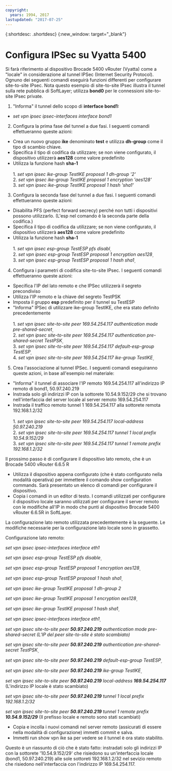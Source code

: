 ```yaml
---
copyright:
  years: 1994, 2017
lastupdated: "2017-07-25"
---
```


{:shortdesc: .shortdesc}
{:new_window: target="_blank"}

# Configura IPSec su Vyatta 5400 

Si farà riferimento al dispositivo Brocade 5400 vRouter (Vyatta) come a "locale" in considerazione al tunnel IPSec (Internet Security Protocol). Ognuno dei seguenti comandi eseguirà funzioni differenti per configurare site-to-site IPsec. Nota questo esempio di site-to-site IPsec illustra il tunnel sulla rete pubblica di SoftLayer; utilizza **bond0** per le connessioni site-to-site IPsec private.

1. "Informa" il tunnel dello scopo di **interface bond1:**

  * *set vpn ipsec ipsec-interfaces interface bond1*

2. Configura la prima fase del tunnel a due fasi. I seguenti comandi effettueranno queste azioni:

  * Crea un nuovo gruppo **ike** denominato **test** e utilizza **dh-group** come il tipo di scambio chiave.
  * Specifica il tipo di codifica da utilizzare; se non viene configurato, il dispositivo utilizzerà **aes128** come valore predefinito
  * Utilizza la funzione hash **sha-1**<br/><br/>
  1\. *set vpn ipsec ike-group TestIKE proposal 1 dh-group '2'*<br/>
  2\. *set vpn ipsec ike-group TestIKE proposal 1 encryption 'aes128'*<br/>
  3\. *set vpn ipsec ike-group TestIKE proposal 1 hash 'sha1'*<br/>

3. Configura la seconda fase del tunnel a due fasi. I seguenti comandi effettueranno queste azioni:

  * Disabilita PFS (perfect forward secrecy) perché non tutti i dispositivi possono utilizzarlo. (L'esp nel comando è la seconda parte della codifica.)
  * Specifica il tipo di codifica da utilizzare; se non viene configurato, il dispositivo utilizzerà **aes128** come valore predefinito
  * Utilizza la funzione hash **sha-1**<br/><br/>
  1\. *set vpn ipsec esp-group TestESP pfs disabl۪*<br/>
  2\. *set vpn ipsec esp-group TestESP proposal 1 encryption aes128۪*<br/>
  3\. *set vpn ipsec esp-group TestESP proposal 1 hash sha1۪*<br/>

4. Configura i parametri di codifica site-to-site IPsec. I seguenti comandi effettueranno queste azioni:

  * Specifica l'IP del lato remoto e che IPSec utilizzerà il segreto precondiviso
  * Utilizza l'IP remoto e la chiave del segreto TestPSK
  * Imposta il gruppo **esp** predefinito per il tunnel su TestESP
  * "Informa" IPSec di utilizzare ike-group TestIKE, che era stato definito precedentemente<br/><br/>
  1\. *set vpn ipsec site-to-site peer 169.54.254.117 authentication mode pre-shared-secret۪*<br/>
  2\. *set vpn ipsec site-to-site peer 169.54.254.117 authentication pre-shared-secret TestPSK۪*<br/>
  3\. *set vpn ipsec site-to-site peer 169.54.254.117 default-esp-group TestESP۪*<br/>
  4\. *set vpn ipsec site-to-site peer 169.54.254.117 ike-group TestIKE۪*<br/>

5. Crea l'associazione al tunnel IPSec. I seguenti comandi eseguiranno queste azioni, in base all'esempio nel materiale:

  * "Informa" il tunnel di associare l'IP remoto 169.54.254.117 all'indirizzo IP remoto di bond1, 50.97.240.219
  * Instrada solo gli indirizzi IP con la sottorete 10.54.9.152/29 che si trovano nell'interfaccia del server locale al server remoto 169.54.254.117
  * Instrada il traffico remoto tunnel 1 169.54.254.117 alla sottorete remota 192.168.1.2/32<br/><br/>
  1\. *set vpn ipsec site-to-site peer 169.54.254.117 local-address ۪50.97.240.219*<br/>
  2\. *set vpn ipsec site-to-site peer 169.54.254.117 tunnel 1 local prefix 10.54.9.152/29*<br/>
  3\. *set vpn ipsec site-to-site peer 169.54.254.117 tunnel 1 remote prefix 192.168.1.2/32*<br/>

Il prossimo passo è di configurare il dispositivo lato remoto, che è un Brocade 5400 vRouter 6.6.5 R

  * Utilizza il dispositivo appena configurato (che è stato configurato nella modalità operativa) per immettere il comando show configuration commands. Sarà presentato un elenco di comandi per configurare il dispositivo.
  * Copia i comandi in un editor di testo. I comandi utilizzati per configurare il dispositivo locale saranno utilizzati per configurare il server remoto con le modifiche all'IP in modo che punti al dispositivo Brocade 5400 vRouter 6.6.5R in SoftLayer.

La configurazione lato remoto utilizzata precedentemente è la seguente. Le modifiche necessarie per la configurazione lato locale sono in grassetto.

Configurazione lato remoto:

*set vpn ipsec ipsec-interfaces interface eth1*

*set vpn ipsec esp-group TestESP pfs disable۪*

*set vpn ipsec esp-group TestESP proposal 1 encryption aes128۪*

*set vpn ipsec esp-group TestESP proposal 1 hash sha1۪*

*set vpn ipsec ike-group TestIKE proposal 1 dh-group 2*

*set vpn ipsec ike-group TestIKE proposal 1 encryption aes128۪*

*set vpn ipsec ike-group TestIKE proposal 1 hash sha1۪*

*set vpn ipsec ipsec-interfaces interface eth1۪*

*set vpn ipsec site-to-site peer **50.97.240.219** authentication mode pre-shared-secret (L'IP del peer site-to-site è stato scambiato)*

*set vpn ipsec site-to-site peer **50.97.240.219** authentication pre-shared-secret TestPSK۪*

*set vpn ipsec site-to-site peer **50.97.240.219** default-esp-group TestESP۪*

*set vpn ipsec site-to-site peer **50.97.240.219** ike-group TestIKE۪*

*set vpn ipsec site-to-site peer **50.97.240.219** local-address **169.54.254.117*** (L'indirizzo IP locale è stato scambiato)

*set vpn ipsec site-to-site peer **50.97.240.219** tunnel 1 local prefix 192.168.1.2/32*

*set vpn ipsec site-to-site peer **50.97.240.219** tunnel 1 remote prefix **10.54.9.152/29*** (Il prefisso locale e remoto sono stati scambiati)

* Copia e incolla i nuovi comandi nel server remoto (assicurati di essere nella modalità di configurazione) immetti commit e salva.
* Immetti run show vpn ike sa per vedere se il tunnel è ora stato stabilito.

Questo è un riassunto di ciò che è stato fatto: instradati solo gli indirizzi IP con la sottorete '10.54.9.152/29' che risiedono su un'interfaccia locale (bond1, 50.97.240.219) alle sole sottoreti 192.168.1.2/32 nel sevizio remoto che risiedono nell'interfaccia con l'indirizzo IP 169.54.254.117.
